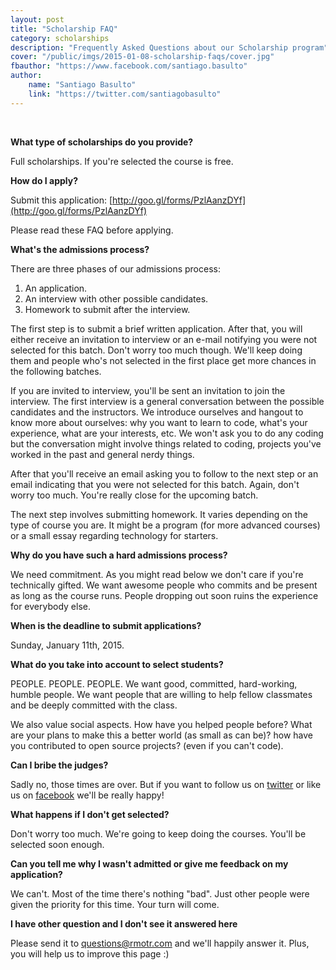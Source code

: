 ```yaml
---
layout: post
title: "Scholarship FAQ"
category: scholarships
description: "Frequently Asked Questions about our Scholarship program"
cover: "/public/imgs/2015-01-08-scholarship-faqs/cover.jpg"
fbauthor: "https://www.facebook.com/santiago.basulto"
author:
    name: "Santiago Basulto"
    link: "https://twitter.com/santiagobasulto"
---
```


<br>

**What type of scholarships do you provide?**

Full scholarships. If you're selected the course is free.

**How do I apply?**

Submit this application: [http://goo.gl/forms/PzlAanzDYf](http://goo.gl/forms/PzlAanzDYf)

Please read these FAQ before applying.

**What's the admissions process?**

There are three phases of our admissions process:

1. An application.
2. An interview with other possible candidates.
3. Homework to submit after the interview.

The first step is to submit a brief written application. After that, you will either receive an invitation to interview or an e-mail notifying you were not selected for this batch. Don't worry too much though. We'll keep doing them and people who's not selected in the first place get more chances in the following batches.

If you are invited to interview, you'll be sent an invitation to join the interview. The first interview is a general conversation between the possible candidates and the instructors. We introduce ourselves and hangout to know more about ourselves: why you want to learn to code, what's your experience, what are your interests, etc. We won't ask you to do any coding but the conversation might involve things related to coding, projects you've worked in the past and general nerdy things.

After that you'll receive an email asking you to follow to the next step or an email indicating that you were not selected for this batch. Again, don't worry too much. You're really close for the upcoming batch.

The next step involves submitting homework. It varies depending on the type of course you are. It might be a program (for more advanced courses) or a small essay regarding technology for starters.

**Why do you have such a hard admissions process?**

We need commitment. As you might read below we don't care if you're technically gifted. We want awesome people who commits and be present as long as the course runs. People dropping out soon ruins the experience for everybody else.

**When is the deadline to submit applications?**

Sunday, January 11th, 2015.

**What do you take into account to select students?**

PEOPLE. PEOPLE. PEOPLE. We want good, committed, hard-working, humble people. We want people that are willing to help fellow classmates and be deeply committed with the class.

We also value social aspects. How have you helped people before? What are your plans to make this a better world (as small as can be)? how have you contributed to open source projects? (even if you can't code).

**Can I bribe the judges?**

Sadly no, those times are over. But if you want to follow us on [twitter](https://twitter.com/rmotr_com) or like us on [facebook](https://www.facebook.com/rmotr) we'll be really happy!

**What happens if I don't get selected?**

Don't worry too much. We're going to keep doing the courses. You'll be selected soon enough.

**Can you tell me why I wasn't admitted or give me feedback on my application?**

We can't. Most of the time there's nothing "bad". Just other people were given the priority for this time. Your turn will come.

**I have other question and I don't see it answered here**

Please send it to questions@rmotr.com and we'll happily answer it. Plus, you will help us to improve this page :)
